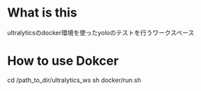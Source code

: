 # What is this
ultralyticsのdocker環境を使ったyoloのテストを行うワークスペース

# How to use Dokcer
cd /path_to_dir/ultralytics_ws
sh docker/run.sh
